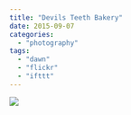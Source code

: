 ```yaml
---
title: "Devils Teeth Bakery"
date: 2015-09-07
categories: 
  - "photography"
tags: 
  - "dawn"
  - "flickr"
  - "ifttt"
---
```


![](https://farm1.staticflickr.com/765/21019210666_4b864583a7_b.jpg)
